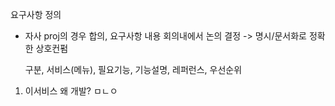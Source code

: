 
요구사항 정의
- 자사 proj의 경우 합의, 요구사항 내용 회의내에서 논의 결정 -> 명시/문서화로 정확한 상호컨펌

  구분, 서비스(메뉴), 필요기능, 기능설명, 레퍼런스, 우선순위


1. 이서비스 왜 개발?
     ㅁㄴㅇ
